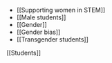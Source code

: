   - [[Supporting women in STEM]]
  - [[Male students]]
  - [[Gender]]
  - [[Gender bias]]
  - [[Transgender students]]

[[Students]]